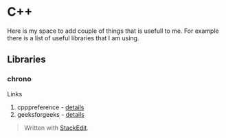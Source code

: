 # C++ 

Here is my space to add couple of things that is usefull to me. For example there is a list of useful libraries that I am using.

## Libraries
### chrono

Links
 1.  cpppreference - [details](https://en.cppreference.com/w/cpp/chrono/)
 2. geeksforgeeks - [details](https://www.geeksforgeeks.org/chrono-in-c/)

> Written with [StackEdit](https://stackedit.io/).
<!--stackedit_data:
eyJoaXN0b3J5IjpbLTExMTA1ODk1MjZdfQ==
-->
